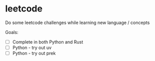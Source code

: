 # leetcode
Do some leetcode challenges while learning new language / concepts

Goals:
- [ ] Complete in both Python and Rust
- [ ] Python - try out uv
- [ ] Python - try out prek
